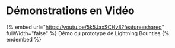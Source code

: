 # Démonstrations en Vidéo

{% embed url="https://youtu.be/5k5JaxSCHv8?feature=shared" fullWidth="false" %}
Démo du prototype de Lightning Bounties
{% endembed %}

<figure><img src="https://media.giphy.com/media/ELdhh2TAeFEam7FA1a/giphy.gif?cid=ecf05e47imi0adhclgpjxo5htcfx0jpje6nqt7ufatom3xfs&#x26;ep=v1_gifs_search&#x26;rid=giphy.gif&#x26;ct=g" alt=""><figcaption></figcaption></figure>
